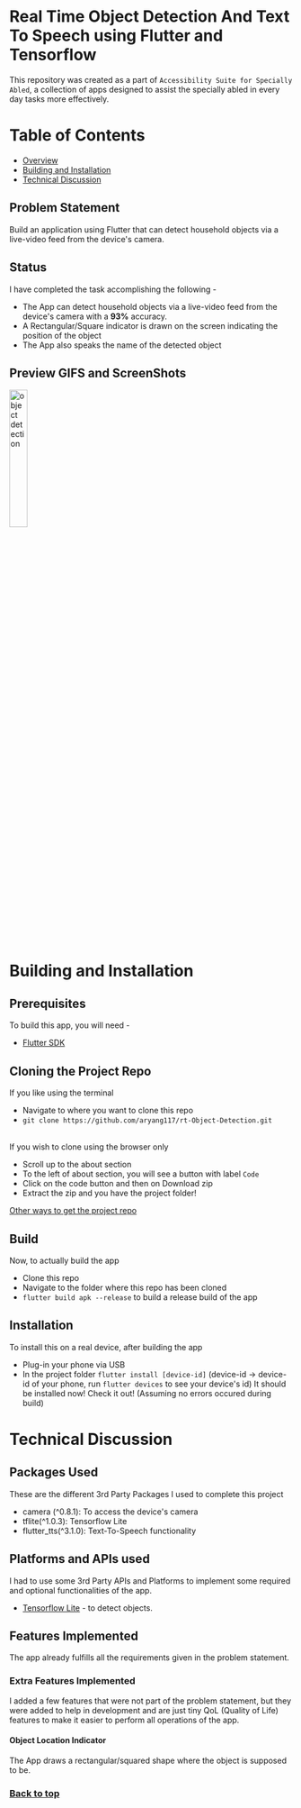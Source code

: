 # Real Time Object Detection And Text To Speech using Flutter and Tensorflow
  This repository was created as a part of ``Accessibility Suite for Specially Abled``, a collection of apps designed to assist the specially abled in every day tasks more effectively.
  
# Table of Contents
  - [Overview](#real-time-object-detection-and-text-to-speech-using-flutter-and-tensorflow)
  - [Building and Installation](#building-and-installation)
  - [Technical Discussion](#technical-discussion)

## Problem Statement 
  Build an application using Flutter that can detect household objects via a live-video feed from the device's camera.
  
## Status
  I have completed the task accomplishing the following -
  - The App can detect household objects via a live-video feed from the device's camera with a **93%** accuracy.
  - A Rectangular/Square indicator is drawn on the screen indicating the position of the object
  - The App also speaks the name of the detected object 
  
## Preview GIFS and ScreenShots
  <div>
    <img src="/image6.jpg" alt="object detection" width="25%" height="25%"/>
  </div>
  
  # Building and Installation
  ## Prerequisites
  To build this app, you will need -
  - [Flutter SDK](https://flutter.dev)

  ## Cloning the Project Repo
  If you like using the terminal
   - Navigate to where you want to clone this repo
   - ```git clone https://github.com/aryang117/rt-Object-Detection.git```
  <br> </br>
  
  If you wish to clone using the browser only
   - Scroll up to the about section
   - To the left of about section, you will see a button with label ``Code``
   - Click on the code button and then on Download zip
   - Extract the zip and you have the project folder!
    
   [Other ways to get the project repo](https://docs.github.com/en/github/creating-cloning-and-archiving-repositories/cloning-a-repository-from-github/cloning-a-repository)
  
  ## Build
  Now, to actually build the app
  - Clone this repo
  - Navigate to the folder where this repo has been cloned
  - ```flutter build apk --release``` to build a release build of the app
  
  ## Installation
  To install this on a real device, after building the app
  - Plug-in your phone via USB
  - In the project folder ``flutter install [device-id]`` (device-id -> device-id of your phone, run ``flutter devices`` to see your device's id)
  It should be installed now! Check it out! (Assuming no errors occured during build)
  
  
  # Technical Discussion
  ## Packages Used
  These are the different 3rd Party Packages I used to complete this project
  - camera (^0.8.1): To access the device's camera
  - tflite(^1.0.3): Tensorflow Lite
  - flutter_tts(^3.1.0): Text-To-Speech functionality 

  ## Platforms and APIs used
  I had to use some 3rd Party APIs and Platforms to implement some required and optional functionalities of the app.
   - [Tensorflow Lite](https://www.tensorflow.org/lite/) - to detect objects.
  
  ## Features Implemented
  The app already fulfills all the requirements given in the problem statement. 
  
  ### Extra Features Implemented
  I added a few features that were not part of the problem statement, but they were added to help in development and are just tiny QoL (Quality of Life) features to make it easier to perform all operations of the app.
  #### Object Location Indicator
  The App draws a rectangular/squared shape where the object is supposed to be.

  ### [Back to top](#real-time-object-detection-and-text-to-speech-using-flutter-and-tensorflow)
